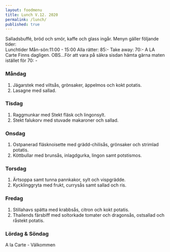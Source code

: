 ```yaml
---
layout: foodmenu
title: Lunch V.12. 2020
permalink: /lunch/
published: true
---
```

Salladsbuffé, bröd och smör, kaffe och glass ingår.
Menyn gäller följande tider:  
Lunchtider  Mån-sön:11:00 - 15:00
Alla rätter: 85:- Take away: 70:-
A LA Carte Finns dagligen.
OBS...För att vara på säkra sisdan hämta gärna maten istället för 70: -

### Måndag
1. Jägarstek med viltsås, grönsaker, äppelmos och kokt potatis.
2. Lasagne med sallad.

### Tisdag
1. Raggmunkar med Stekt fläsk och lingonsylt.
2. Stekt falukorv med stuvade makaroner och sallad.

### Onsdag
1. Ostpanerad fläsknoisette med grädd-chilisås, grönsaker och strimlad potatis.
2. Köttbullar med brunsås, inlagdgurka, lingon samt potstismos.

### Torsdag
1. Ärtsoppa samt tunna pannkakor, sylt och vispgrädde. 
2. Kycklinggryta med frukt, currysås samt sallad och ris.

### Fredag
1. Stillahavs spätta med krabbsås, citron och kokt potatis.
2. Thailends färsbiff med soltorkade tomater och dragonsås, ostsallad och råstekt potatis.
 
                                                                                                    
                   
### Lördag & Söndag
A la Carte - Välkommen
